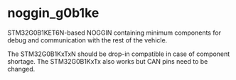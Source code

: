 # noggin_g0b1ke

STM32G0B1KET6N-based NOGGIN containing minimum components for debug and communication with the rest of the vehicle.

The STM32G0B1KxTxN should be drop-in compatible in case of component shortage. The STM32G0B1KxTx also works but CAN pins need to be changed.
